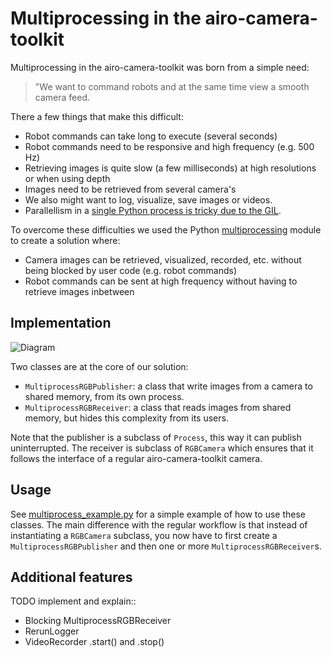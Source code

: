 # Multiprocessing in the airo-camera-toolkit

Multiprocessing in the airo-camera-toolkit was born from a simple need:

> "We want to command robots and at the same time view a smooth camera feed.

There a few things that make this difficult:
* Robot commands can take long to execute (several seconds)
* Robot commands need to be responsive and high frequency (e.g. 500 Hz)
* Retrieving images is quite slow (a few milliseconds) at high resolutions or when using depth
* Images need to be retrieved from several camera's
* We also might want to log, visualize, save images or videos.
* Parallellism in a [single Python process is tricky due to the GIL](https://stackoverflow.com/questions/18114285/what-are-the-differences-between-the-threading-and-multiprocessing-modules).

To overcome these difficulties we used the Python [multiprocessing](https://docs.python.org/3/library/multiprocessing.html) module to create a solution where:
* Camera images can be retrieved, visualized, recorded, etc. without being blocked by user code (e.g. robot commands)
* Robot commands can be sent at high frequency without having to retrieve images inbetween

## Implementation
![Diagram](https://i.imgur.com/jEUOdZH.jpg)


Two classes are at the core of our solution:
* `MultiprocessRGBPublisher`: a class that write images from a camera to shared memory, from its own process.
* `MultiprocessRGBReceiver`: a class that reads images from shared memory, but hides this complexity from its users.

Note that the publisher is a subclass of `Process`, this way it can publish uninterrupted.
The receiver is subclass of `RGBCamera` which ensures that it follows the interface of a regular airo-camera-toolkit camera.

## Usage
See [multiprocess_example.py](../../../docs/multiprocess_example.py) for a simple example of how to use these classes.
The main difference with the regular workflow is that instead of instantiating a `RGBCamera` subclass, you now have to first create a `MultiprocessRGBPublisher` and then one or more `MultiprocessRGBReceiver`s.

## Additional features
TODO implement and explain::
* Blocking MultiprocessRGBReceiver
* RerunLogger
* VideoRecorder .start() and .stop()